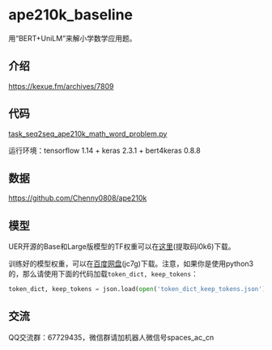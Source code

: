 # ape210k_baseline
用“BERT+UniLM”来解小学数学应用题。

## 介绍

https://kexue.fm/archives/7809

## 代码

[task_seq2seq_ape210k_math_word_problem.py](https://github.com/bojone/bert4keras/blob/master/examples/task_seq2seq_ape210k_math_word_problem.py)

运行环境：tensorflow 1.14 + keras 2.3.1 + bert4keras 0.8.8

## 数据

https://github.com/Chenny0808/ape210k

## 模型

UER开源的Base和Large版模型的TF权重可以在[这里](https://pan.baidu.com/s/1Xp_ttsxwLMFDiTPqmRABhg)(提取码l0k6)下载。

训练好的模型权重，可以在[百度网盘](https://pan.baidu.com/s/1fiQr-uIGpdZkOHmkaOdNPA)(jc7g)下载。注意，如果你是使用python3的，那么请使用下面的代码加载`token_dict, keep_tokens`：
```python
token_dict, keep_tokens = json.load(open('token_dict_keep_tokens.json'))
```

## 交流

QQ交流群：67729435，微信群请加机器人微信号spaces_ac_cn

